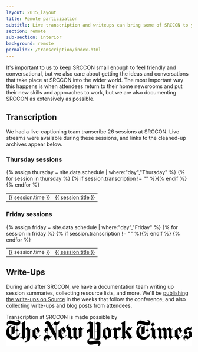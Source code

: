 ```yaml
---
layout: 2015_layout
title: Remote participation
subtitle: Live transcription and writeups can bring some of SRCCON to you.
section: remote
sub-section: interior
background: remote
permalink: /transcription/index.html
---
```


It's important to us to keep SRCCON small enough to feel friendly and conversational, but we also care about getting the ideas and conversations that take place at SRCCON into the wider world. The most important way this happens is when attendees return to their home newsrooms and put their new skills and approaches to work, but we are also documenting SRCCON as extensively as possible.

## Transcription

We had a live-captioning team transcribe 26 sessions at SRCCON. Live streams were available during these sessions, and links to the cleaned-up archives appear below.

<div>
    <h3>Thursday sessions</h3>
    <table>{% assign thursday = site.data.schedule | where:"day","Thursday" %}
{% for session in thursday %}
        {% if session.transcription != "" %}<tr><td>{{ session.time }}</td><td><a href="/transcriptions/SRCCON2016-{{ session.id }}">{{ session.title }}</a></td></tr>{% endif %}
{% endfor %}
    </table>
</div>

<div>
    <h3>Friday sessions</h3>
    <table>{% assign friday = site.data.schedule | where:"day","Friday" %}
{% for session in friday %}
        {% if session.transcription != "" %}<tr><td>{{ session.time }}</td><td><a href="/transcriptions/SRCCON2016-{{ session.id }}">{{ session.title }}</a></td></tr>{% endif %}
{% endfor %}
    </table>
</div>

## Write-Ups

During and after SRCCON, we have a documentation team writing up session summaries, collecting resource lists, and more. We'll be [publishing the write-ups on Source](https://source.opennews.org) in the weeks that follow the conference, and also collecting write-ups and blog posts from attendees.


<div id="sponsortag">
    <span>Transcription at SRCCON is made possible by</span> <a href="http://www.nytimes.com"><img src="/media/img/partners/NYT.png" class="nyt" alt="The New York Times"></a>
</div>
